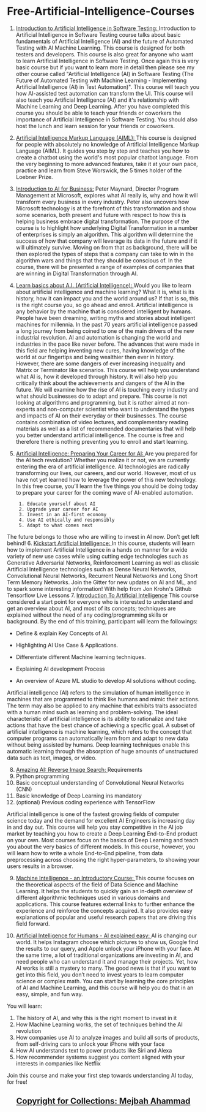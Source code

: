 # Free-Artificial-Intelligence-Courses

1. <a href="https://www.udemy.com/course/introduction-to-artificial-intelligence-in-software-testing/">Introduction to Artificial Intelligence in Software Testing: </a>
  Introduction to Artificial Intelligence in Software Testing course talks about basic fundamentals of Artificial Intelligence (AI) and the future of Automated Testing with AI Machine Learning. This course is designed for both testers and developers. This course is also great for anyone who want to learn Artificial Intelligence in Software Testing. Once again this is very basic course but if you want to learn more in detail then please see my other course called "Artificial Intelligence (AI) in Software Testing (The Future of Automated Testing with Machine Learning - Implementing Artificial Intelligence (AI) in Test Automation)". This course will teach you how AI-assisted test automation can transform the UI. This course will also teach you Artificial Intelligence (AI) and it's relationship with Machine Learning and Deep Learning. After you have completed this course you should be able to teach your friends or coworkers the importance of Artificial Intelligence in Software Testing. You should also host the lunch and learn session for your friends or coworkers.
2. <a href="https://www.udemy.com/course/artificial-intelligence-markup-language/">Artificial Intelligence Markup Language (AIML): </a>
  This course is designed for people with absolutely no knowledge of Artificial Intelligence Markup Language (AIML). It guides you step by step and teaches you how to create a chatbot using the world's most popular chatbot language. From the very beginning to more advanced features, take it at your own pace, practice and learn from Steve Worswick, the 5 times holder of the Loebner Prize.
3. <a href="https://www.udemy.com/course/introduction-to-ai-for-business/">Introduction to AI for Business:</a>
  Peter Maynard, Director Program Management at Microsoft, explores what AI really is, why and how it will transform every business in every industry. Peter also uncovers how Microsoft technology is at the forefront of this transformation and show some scenarios, both present and future with respect to how this is helping business embrace digital transformation. The purpose of the course is to highlight how underlying Digital Transformation in a number of enterprises is simply an algorithm. This algorithm will determine the success of how that company will leverage its data in the future and if it will ultimately survive. Moving on from that as background, there will be then explored the types of steps that a company can take to win in the algorithm wars and things that they should be conscious of. In the course, there will be presented a range of examples of companies that are winning in Digital Transformation through AI.
4. <a href="https://www.udemy.com/course/learn-basics-of-artificial-intelligence/">Learn basics about A.I. (Artificial Intelligence): </a>
  Would you like to learn about artificial intelligence and machine learning? What it is, what is its history, how it can impact you and the world around us? If that is so, this is the right course you, so go ahead and enroll. Artificial intelligence is any behavior by the machine that is considered intelligent by humans. People have been dreaming, writing myths and stories about intelligent machines for millennia. In the past 70 years artificial intelligence passed a long journey from being coined to one of the main drivers of the new industrial revolution. AI and automation is changing the world and industries in the pace like never before. The advances that were made in this field are helping inventing new cures, having knowledge of the world at our fingertips and being wealthier then ever in history. However, there are some dangers of ever increasing inequality and Matrix or Terminator like scenarios. This course will help you understand what AI is, how it developed through history. It will also help you critically think about the achievements and dangers of the AI in the future. We will examine how the rise of AI is touching every industry and what should businesses do to adapt and prepare. This course is not looking at algorithms and programming, but it is rather aimed at non-experts and non-computer scientist who want to understand the types and impacts of AI on their everyday or their businesses. The course contains combination of video lectures, and complementary reading materials as well as a list of recommended documentaries that will help you better understand artificial intelligence. The course is free and therefore there is nothing preventing you to enroll and start learning.
5. <a href="https://www.udemy.com/course/artificial-intelligence-preparing-your-career-for-ai/">Artificial Intelligence: Preparing Your Career for AI: </a>
  Are you prepared for the AI tech revolution? Whether you realize it or not, we are currently entering the era of artificial intelligence. AI technologies are radically transforming our lives, our careers, and our world. However, most of us have not yet learned how to leverage the power of this new technology. In this free course, you’ll learn the five things you should be doing today to prepare your career for the coming wave of AI-enabled automation.

        1. Educate yourself about AI
        2. Upgrade your career for AI
        3. Invest in an AI-first economy
        4. Use AI ethically and responsibly
        5. Adapt to what comes next 
The future belongs to those who are willing to invest in AI now. Don’t get left behind!
6. <a href="https://www.udemy.com/course/kickstart-ai/">Kickstart Artificial Intelligence: </a> 
  In this course, students will learn how to implement Artificial Intelligence in a hands on manner for a wide variety of new use cases while using cutting edge technologies such as Generative Adversarial Networks, Reinforcement Learning as well as classic Artificial Intelligence technologies such as Dense Neural Networks, Convolutional Neural Networks, Recurrent Neural Networks and Long Short Term Memory Networks. Join the Gitter for new updates on AI and ML, and to spark some interesting information! With help from Jon Krohn's Github Tensorflow Live Lessons
7. <a href="https://www.udemy.com/course/introduction-to-artificial-intelligence-c/">Introduction To Artificial Intelligence</a>
  This course considered a start point for everyone who is interested to understand and get an overview about AI, and most of its concepts; techniques are explained without the need of any coding/programming skills or background. By the end of this training, participant will learn the followings:

- Define & explain Key Concepts of AI.

- Highlighting AI Use Case & Applications.

- Differentiate different Machine learning techniques.

- Explaining AI development Process

- An overview of Azure ML studio to develop AI solutions without coding.

Artificial intelligence (AI) refers to the simulation of human intelligence in machines that are programmed to think like humans and mimic their actions. The term may also be applied to any machine that exhibits traits associated with a human mind such as learning and problem-solving. The ideal characteristic of artificial intelligence is its ability to rationalize and take actions that have the best chance of achieving a specific goal. A subset of artificial intelligence is machine learning, which refers to the concept that computer programs can automatically learn from and adapt to new data without being assisted by humans. Deep learning techniques enable this automatic learning through the absorption of huge amounts of unstructured data such as text, images, or video.

8. <a href="https://www.udemy.com/course/practical-deep-learning-image-search-engine/">Amazing AI: Reverse Image Search: </a> 
  Requirements
  1. Python programming
  2. Basic conceptual understanding of Convolutional Neural Networks (CNN)
  3. Basic knowledge of Deep Learning ins mandatory
  4. (optional) Previous coding experience with TensorFlow

Artificial intelligence is one of the fastest growing fields of computer science today and the demand for excellent AI Engineers is increasing day in and day out. This course will help you stay competitive in the AI job market by teaching you how to create a Deep Learning End-to-End product on your own. Most courses focus on the basics of Deep Learning and teach you about the very basics of different models. In this course, however, you will learn how to write a whole End-to-End pipeline, from data preprocessing across choosing the right hyper-parameters, to showing your users results in a browser.

9. <a href="https://www.udemy.com/course/machine-intelligence-masterclass/">Machine Intelligence - an Introductory Course: </a>
  This course focuses on the theoretical aspects of the field of Data Science and Machine Learning. It helps the students to quickly gain an in-depth overview of different algorithmic techniques used in various domains and applications. This course features external links to further enhance the experience and reinforce the concepts acquired. It also provides easy explanations of popular and useful research papers that are driving this field forward.

10. <a href="https://www.udemy.com/course/ai4humans/">Artificial Intelligence for Humans - AI explained easy: </a>
  AI is changing our world. It helps Instagram choose which pictures to show us, Google find the results to our query, and Apple unlock your iPhone with your face. At the same time, a lot of traditional organizations are investing in AI, and need people who can understand it and manage their projects. Yet, how AI works is still a mystery to many. The good news is that if you want to get into this field, you don’t need to invest years to learn computer science or complex math. You can start by learning the core principles of AI and Machine Learning, and this course will help you do that in an easy, simple, and fun way.

You will learn:

  1. The history of AI, and why this is the right moment to invest in it
  2. How Machine Learning works, the set of techniques behind the AI revolution
  3. How companies use AI to analyze images and build all sorts of products, from self-driving cars to unlock your iPhone with your face
  4. How AI understands text to power products like Siri and Alexa
  5. How recommender systems suggest you content aligned with your interests in companies like Netflix

Join this course and make your first step towards understanding AI today, for free!


## <p align="center"> <a href="https://github.com/ahammadmejbah">Copyright for Collections: Mejbah Ahammad</a></p>
